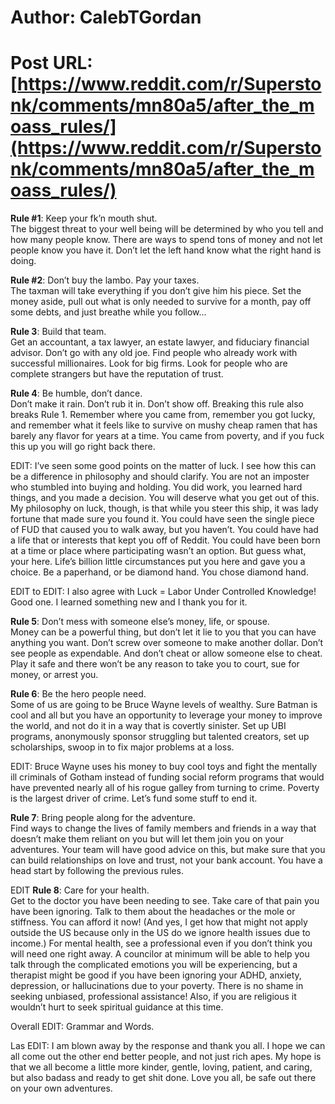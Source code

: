 # Author: CalebTGordan
# Post URL: [https://www.reddit.com/r/Superstonk/comments/mn80a5/after_the_moass_rules/](https://www.reddit.com/r/Superstonk/comments/mn80a5/after_the_moass_rules/)


**Rule #1**: Keep your fk’n mouth shut.   
The biggest threat to your well being will be determined by who you tell and how many people know. There are ways to spend tons of money and not let people know you have it. Don’t let the left hand know what the right hand is doing.      

**Rule #2**: Don’t buy the lambo. Pay your taxes.   
The taxman will take everything if you don’t give him his piece. Set the money aside, pull out what is only needed to survive for a month, pay off some debts, and just breathe while you follow...  

**Rule 3**: Build that team.   
Get an accountant, a tax lawyer, an estate lawyer, and fiduciary financial advisor. Don’t go with any old joe. Find people who already work with successful millionaires. Look for big firms. Look for people who are complete strangers but have the reputation of trust.   

**Rule 4**: Be humble, don’t dance.  
Don’t make it rain. Don’t rub it in. Don’t show off. Breaking this rule also breaks Rule 1. Remember where you came from, remember you got lucky, and remember what it feels like to survive on mushy cheap ramen that has barely any flavor for years at a time. You came from poverty, and if you fuck this up you will go right back there. 

EDIT: I’ve seen some good points on the matter of luck. I see how this can be a difference in philosophy and should clarify. You are not an imposter who stumbled into buying and holding. You did work, you learned hard things, and you made a decision. You will deserve what you get out of this. My philosophy on luck, though, is that while you steer this ship, it was lady fortune that made sure you found it. You could have seen the single piece of FUD that caused you to walk away, but you haven’t. You could have had a life that or interests that kept you off of Reddit. You could have been born at a time or place where participating wasn’t an option. But guess what, your here. Life’s billion little circumstances put you here and gave you a choice. Be a paperhand, or be diamond hand. You chose diamond hand. 

EDIT to EDIT: I also agree with Luck = Labor Under Controlled Knowledge! Good one. I learned something new and I thank you for it. 

**Rule 5**: Don’t mess with someone else’s money, life, or spouse.   
Money can be a powerful thing, but don’t let it lie to you that you can have anything you want. Don’t screw over someone to make another dollar. Don’t see people as expendable. And don’t cheat or allow someone else to cheat. Play it safe and there won’t be any reason to take you to court, sue for money, or arrest you. 

**Rule 6**: Be the hero people need.   
Some of us are going to be Bruce Wayne levels of wealthy. Sure Batman is cool and all but you have an opportunity to leverage your money to improve the world, and not do it in a way that is covertly sinister. Set up UBI programs, anonymously sponsor struggling but talented creators, set up scholarships, swoop in to fix major problems at a loss. 

EDIT: Bruce Wayne uses his money to buy cool toys and fight the mentally ill criminals of Gotham instead of funding social reform programs that would have prevented nearly all of his rogue galley from turning to crime. Poverty is the largest driver of crime. Let’s fund some stuff to end it. 

**Rule 7**: Bring people along for the adventure.   
Find ways to change the lives of family members and friends in a way that doesn’t make them reliant on you but will let them join you on your adventures. Your team will have good advice on this, but make sure that you can build relationships on love and trust, not your bank account. You have a head start by following the previous rules.

EDIT **Rule 8**: Care for your health.   
Get to the doctor you have been needing to see. Take care of that pain you have been ignoring. Talk to them about the headaches or the mole or stiffness. You can afford it now! (And yes, I get how that might not apply outside the US because only in the US do we ignore health issues due to income.) For mental health, see a professional even if you don’t think you will need one right away. A councilor at minimum will be able to help you talk through the complicated emotions you will be experiencing, but a therapist might be good if you have been ignoring your ADHD, anxiety, depression, or hallucinations due to your poverty. There is no shame in seeking unbiased, professional assistance! Also, if you are religious it wouldn’t hurt to seek spiritual guidance at this time. 

Overall EDIT: Grammar and Words.

Las EDIT: I am blown away by the response and thank you all. I hope we can all come out the other end better people, and not just rich apes. My hope is that we all become a little more kinder, gentle, loving, patient, and caring, but also badass and ready to get shit done. Love you all, be safe out there on your own adventures.